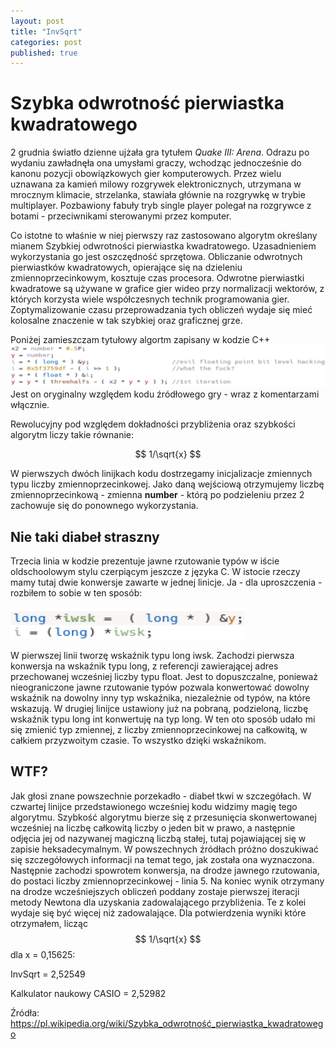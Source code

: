 ```yaml
---
layout: post
title: "InvSqrt"
categories: post
published: true
---
```

<script type="text/javascript" async
  src="https://cdnjs.cloudflare.com/ajax/libs/mathjax/2.7.5/MathJax.js?config=TeX-MML-AM_CHTML">
</script>

<h1>Szybka odwrotność pierwiastka kwadratowego</h1>
 
2 grudnia światło dzienne ujżała gra tytułem <i>Quake III: Arena</i>. Odrazu po wydaniu zawładnęła ona umysłami graczy, wchodząc jednocześnie do kanonu
pozycji obowiązkowych gier komputerowych. Przez wielu uznawana za kamień milowy rozgrywek elektronicznych, utrzymana w mrocznym klimacie, strzelanka, stawiała
głównie na rozgrywkę w trybie multiplayer. Pozbawiony fabuły tryb single player polegał na rozgrywce z botami - przeciwnikami sterowanymi przez komputer.

Co istotne to właśnie w niej pierwszy raz zastosowano algorytm określany mianem Szybkiej odwrotności pierwiastka kwadratowego.
Uzasadnieniem wykorzystania go jest oszczędność sprzętowa. Obliczanie odwrotnych pierwiastków kwadratowych, opierające się na dzieleniu zmiennoprzecinkowym,
kosztuje czas procesora. Odwrotne pierwiastki kwadratowe są używane w grafice gier wideo przy normalizacji wektorów, z których korzysta wiele współczesnych technik programowania gier.
Zoptymalizowanie czasu przeprowadzania tych obliczeń wydaje się mieć kolosalne znaczenie w tak szybkiej oraz graficznej grze.

Poniżej zamieszczam tytułowy algortm zapisany w kodzie C++
![pic1](/assets/sqrtInvrt.jpg)
Jest on oryginalny względem kodu źródłowego gry - wraz z komentarzami włącznie.

Rewolucyjny pod względem dokładności przybliżenia oraz szybkości algorytm liczy takie równanie:

$$ 1/\sqrt{x} $$

W pierwszych dwóch linijkach kodu dostrzegamy inicjalizacje zmiennych typu liczby zmiennoprzecinkowej. Jako daną wejściową otrzymujemy
liczbę zmiennoprzecinkową - zmienna <b>number</b> - którą po podzieleniu przez 2 zachowuje się do ponownego wykorzystania.

<h2>Nie taki diabeł straszny</h2>

Trzecia linia w kodzie prezentuje jawne rzutowanie typów w iście oldschoolowym stylu czerpiącym jeszcze z języka C.
W istocie rzeczy mamy tutaj dwie konwersje zawarte w jednej linicje. Ja - dla uproszczenia  - rozbiłem to sobie w ten sposób:

![pic2](/assets/cast.jpg)

W pierwszej linii tworzę wskaźnik typu long iwsk. Zachodzi pierwsza konwersja na wskaźnik typu long, z referencji zawierającej adres przechowanej wcześniej liczby typu float.
Jest to dopuszczalne, ponieważ nieograniczone jawne rzutowanie typów pozwala konwertować dowolny wskaźnik na dowolny inny typ wskaźnika, niezależnie od typów, na które wskazują.
W drugiej linijce ustawiony już na pobraną, podzieloną, liczbę wskaźnik typu long int konwertuję na typ long. W ten oto sposób udało mi się zmienić typ zmiennej, z liczby zmiennoprzecinkowej na całkowitą, w całkiem przyzwoitym czasie. To wszystko dzięki wskaźnikom.

<h2>WTF?</h2>

Jak głosi znane powszechnie porzekadło - diabeł tkwi w szczegółach. W czwartej linijce przedstawionego wcześniej kodu widzimy magię tego algorytmu.
Szybkość algorytmu bierze się z przesunięcia skonwertowanej wcześniej na liczbę całkowitą liczby o jeden bit w prawo, a następnie odjęcia jej od nazywanej magiczną liczbą stałej, tutaj pojawiającej się w zapisie heksadecymalnym.
W powszechnych źródłach próżno doszukiwać się szczegółowych informacji na temat tego, jak została ona wyznaczona.
Następnie zachodzi spowrotem konwersja, na drodze jawnego rzutowania, do postaci liczby zmiennoprzecinkowej - linia 5. Na koniec wynik otrzymany na drodze wcześniejszych obliczeń
poddany zostaje pierwszej iteracji metody Newtona dla uzyskania zadowalającego przybliżenia. Te z kolei wydaje się być więcej niż zadowalające.
Dla potwierdzenia wyniki które otrzymałem, licząc $$ 1/\sqrt{x}  $$ dla x = 0,15625:

InvSqrt = 2,52549

Kalkulator naukowy CASIO = 2,52982

Źródła:
https://pl.wikipedia.org/wiki/Szybka_odwrotność_pierwiastka_kwadratowego
